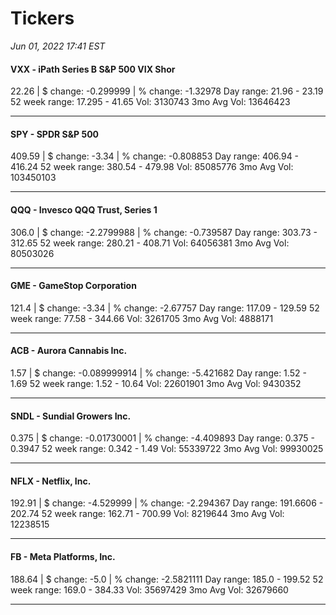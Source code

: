 # Tickers
*Jun 01, 2022 17:41 EST*

#### VXX - iPath Series B S&P 500 VIX Shor
22.26 | $ change: -0.299999 | % change: -1.32978
Day range: 21.96 - 23.19 52 week range: 17.295 - 41.65
Vol: 3130743 3mo Avg Vol: 13646423

---

#### SPY - SPDR S&P 500
409.59 | $ change: -3.34 | % change: -0.808853
Day range: 406.94 - 416.24 52 week range: 380.54 - 479.98
Vol: 85085776 3mo Avg Vol: 103450103

---

#### QQQ - Invesco QQQ Trust, Series 1
306.0 | $ change: -2.2799988 | % change: -0.739587
Day range: 303.73 - 312.65 52 week range: 280.21 - 408.71
Vol: 64056381 3mo Avg Vol: 80503026

---

#### GME - GameStop Corporation
121.4 | $ change: -3.34 | % change: -2.67757
Day range: 117.09 - 129.59 52 week range: 77.58 - 344.66
Vol: 3261705 3mo Avg Vol: 4888171

---

#### ACB - Aurora Cannabis Inc.
1.57 | $ change: -0.089999914 | % change: -5.421682
Day range: 1.52 - 1.69 52 week range: 1.52 - 10.64
Vol: 22601901 3mo Avg Vol: 9430352

---

#### SNDL - Sundial Growers Inc.
0.375 | $ change: -0.01730001 | % change: -4.409893
Day range: 0.375 - 0.3947 52 week range: 0.342 - 1.49
Vol: 55339722 3mo Avg Vol: 99930025

---

#### NFLX - Netflix, Inc.
192.91 | $ change: -4.529999 | % change: -2.294367
Day range: 191.6606 - 202.74 52 week range: 162.71 - 700.99
Vol: 8219644 3mo Avg Vol: 12238515

---

#### FB - Meta Platforms, Inc.
188.64 | $ change: -5.0 | % change: -2.5821111
Day range: 185.0 - 199.52 52 week range: 169.0 - 384.33
Vol: 35697429 3mo Avg Vol: 32679660

---

